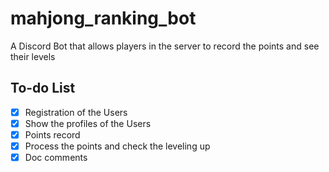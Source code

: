 # mahjong_ranking_bot
A Discord Bot that allows players in the server to record the points and see their levels

## To-do List

- [x] Registration of the Users
- [x] Show the profiles of the Users
- [x] Points record
- [x] Process the points and check the leveling up
- [x] Doc comments